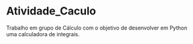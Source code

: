 # Atividade_Caculo
Trabalho em grupo de Cálculo com o objetivo de desenvolver em Python uma calculadora de integrais.
